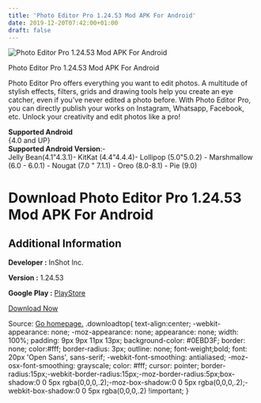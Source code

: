 ```yaml
---
title: 'Photo Editor Pro 1.24.53 Mod APK For Android'
date: 2019-12-20T07:42:00+01:00
draft: false
---
```


![Photo Editor Pro 1.24.53 Mod APK For Android](https://i1.wp.com/apkhome.net/wp-content/uploads/2019/12/Photo-Editor-Pro-1.24.53-Mod.png "Photo Editor Pro 1.24.53 Mod APK For Android")

  

Photo Editor Pro 1.24.53 Mod APK For Android

Photo Editor Pro offers everything you want to edit photos. A multitude of stylish effects, filters, grids and drawing tools help you create an eye catcher, even if you've never edited a photo before. With Photo Editor Pro, you can directly publish your works on Instagram, Whatsapp, Facebook, etc. Unlock your creativity and edit photos like a pro!

**Supported Android**  
{4.0 and UP}  
**Supported Android Version**:-  
Jelly Bean(4.1"4.3.1)- KitKat (4.4"4.4.4)- Lollipop (5.0"5.0.2) - Marshmallow (6.0 - 6.0.1) - Nougat (7.0 " 7.1.1) - Oreo (8.0-8.1) - Pie (9.0)

Download Photo Editor Pro 1.24.53 Mod APK For Android
=====================================================

Additional Information
----------------------

**Developer :** InShot Inc.

**Version :** 1.24.53

**Google Play :** [PlayStore](https://play.google.com/store/apps/details?id=photo.editor.photoeditor.photoeditorpro)

  

[Download Now](https://store4app.co/post/photo-editor-pro-1-24-53-mod-apk-for-android_1576784058)

  
Source: [Go homepage.](https://store4app.co/post/photo-editor-pro-1-24-53-mod-apk-for-android_1576784058) .downloadtop{ text-align:center; -webkit-appearance: none; -moz-appearance: none; appearance: none; width: 100%; padding: 9px 9px 11px 13px; background-color: #0EBD3F; border: none; color:#fff; border-radius: 3px; outline: none; font-weight;bold; font: 20px 'Open Sans', sans-serif; -webkit-font-smoothing: antialiased; -moz-osx-font-smoothing: grayscale; color: #fff; cursor: pointer; border-radius:15px;-webkit-border-radius:15px;-moz-border-radius:5px;box-shadow:0 0 5px rgba(0,0,0,.2);-moz-box-shadow:0 0 5px rgba(0,0,0,.2);-webkit-box-shadow:0 0 5px rgba(0,0,0,.2) !important; }